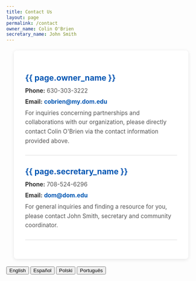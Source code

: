 ```yaml
---
title: Contact Us
layout: page
permalink: /contact
owner_name: Colin O'Brien
secretary_name: John Smith
---
```


<style>
.contact-container {
  background-color: white;
  border-radius: 8px;
  box-shadow: 0 2px 10px rgba(0, 0, 0, 0.1);
  width: 80%;
  max-width: 800px;
  padding: 30px;
  margin: 20px;
}
.contact-section {
  margin-bottom: 20px;
  padding-bottom: 20px;
  border-bottom: 1px solid #ddd;
}
.contact-section h3 {
  color: #0056b3;
  font-size: 1.5em;
  margin-bottom: 10px;
}
.contact-section p {
  font-size: 1.1em;
  line-height: 1.6;
  color: #555;
  margin: 5px 0;
}
.contact-section p span {
  font-weight: bold;
  color: #333;
}
.contact-section p a {
  color: #0056b3;
  text-decoration: none;
  font-weight: bold;
}
.contact-section p a:hover {
  text-decoration: underline;
}
</style>

<body>
<div id="contact-text" class="contact-container">
  <div class="contact-section">
    <h3>{{ page.owner_name }}</h3>
    <p><span>Phone:</span> 630-303-3222</p>
    <p><span>Email:</span> <a href="mailto:cobrien@my.dom.edu">cobrien@my.dom.edu</a></p>
    <p>For inquiries concerning partnerships and collaborations with our organization, please directly contact Colin O'Brien via the contact information provided above.</p>
  </div>

  <div class="contact-section">
    <h3>{{ page.secretary_name }}</h3>
    <p><span>Phone:</span> 708-524-6296</p>
    <p><span>Email:</span> <a href="mailto:dom@dom.edu">dom@dom.edu</a></p>
    <p>For general inquiries and finding a resource for you, please contact John Smith, secretary and community coordinator.</p>
  </div>
</div>

<button onclick="setLanguage('en')">English</button>
<button onclick="setLanguage('es')">Español</button>
<button onclick="setLanguage('pl')">Polski</button>
<button onclick="setLanguage('pt')">Português</button>

<script>
const translations = {
  en: `
    <div class="contact-section">
      <h3>{{ page.owner_name }}</h3>
      <p><span>Phone:</span> 630-303-3222</p>
      <p><span>Email:</span> <a href="mailto:cobrien@my.dom.edu">cobrien@my.dom.edu</a></p>
      <p>For inquiries concerning partnerships and collaborations with our organization, please directly contact Colin O'Brien via the contact information provided above.</p>
    </div>
    <div class="contact-section">
      <h3>{{ page.secretary_name }}</h3>
      <p><span>Phone:</span> 708-524-6296</p>
      <p><span>Email:</span> <a href="mailto:dom@dom.edu">dom@dom.edu</a></p>
      <p>For general inquiries and finding a resource for you, please contact John Smith, secretary and community coordinator.</p>
    </div>
  `,
  es: `
    <div class="contact-section">
      <h3>{{ page.owner_name }}</h3>
      <p><span>Teléfono:</span> 630-303-3222</p>
      <p><span>Correo electrónico:</span> <a href="mailto:cobrien@my.dom.edu">cobrien@my.dom.edu</a></p>
      <p>Para consultas sobre asociaciones y colaboraciones, comuníquese directamente con Colin O'Brien utilizando la información proporcionada arriba.</p>
    </div>
    <div class="contact-section">
      <h3>{{ page.secretary_name }}</h3>
      <p><span>Teléfono:</span> 708-524-6296</p>
      <p><span>Correo electrónico:</span> <a href="mailto:dom@dom.edu">dom@dom.edu</a></p>
      <p>Para consultas generales y para encontrar recursos, comuníquese con John Smith, secretario y coordinador comunitario.</p>
    </div>
  `,
  pl: `
    <div class="contact-section">
      <h3>{{ page.owner_name }}</h3>
      <p><span>Telefon:</span> 630-303-3222</p>
      <p><span>Email:</span> <a href="mailto:cobrien@my.dom.edu">cobrien@my.dom.edu</a></p>
      <p>W sprawach dotyczących partnerstw i współpracy prosimy o bezpośredni kontakt z Colinem O'Brienem pod podanym powyżej adresem.</p>
    </div>
    <div class="contact-section">
      <h3>{{ page.secretary_name }}</h3>
      <p><span>Telefon:</span> 708-524-6296</p>
      <p><span>Email:</span> <a href="mailto:dom@dom.edu">dom@dom.edu</a></p>
      <p>W sprawach ogólnych i pomocy w znalezieniu zasobów prosimy o kontakt z Johnem Smithem, sekretarzem i koordynatorem społeczności.</p>
    </div>
  `,
  pt: `
    <div class="contact-section">
      <h3>{{ page.owner_name }}</h3>
      <p><span>Telefone:</span> 630-303-3222</p>
      <p><span>Email:</span> <a href="mailto:cobrien@my.dom.edu">cobrien@my.dom.edu</a></p>
      <p>Para parcerias e colaborações, entre em contato diretamente com Colin O'Brien usando as informações acima.</p>
    </div>
    <div class="contact-section">
      <h3>{{ page.secretary_name }}</h3>
      <p><span>Telefone:</span> 708-524-6296</p>
      <p><span>Email:</span> <a href="mailto:dom@dom.edu">dom@dom.edu</a></p>
      <p>Para dúvidas gerais e ajuda para encontrar recursos, entre em contato com John Smith, secretário e coordenador comunitário.</p>
    </div>
  `
};

function setLanguage(lang) {
  document.getElementById('contact-text').innerHTML = translations[lang];
}
</script>
</body>
